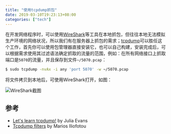 ```yaml
---
title: "使用tcpdump抓包"
date: 2019-03-10T19:23:13+08:00
categories: ["tech"]
---
```


在开发网络程序时，可以使用[WireShark](https://www.wireshark.org)等工具在本地抓包，但往往本地无法模拟生产环境的网络状况，所以我们有在服务器上抓包的需求；[tcpdump](https://www.tcpdump.org/)可以胜任这个工作，首先你可以使用包管理器直接安装它，也可以自己构建，安装完成后，可以根据需求使用其过滤语法确定抓取的流量的范围，例如：在所有网络接口上抓取端口是`5070`的流量，并且保存到文件`~/5070.pcap`：

```bash
$ sudo tcpdump -nvAx -i any 'port 5070' -w ~/5070.pcap
```

将文件拷贝到本地后，可使用WireShark打开，如图：

![WireShark截图](/img/b22dc2b9a85cd92f99123c0b.png)

## 参考

- [Let's learn tcpdump!](https://wizardzines.com/zines/tcpdump/) by Julia Evans
- [Tcpdump filters](http://www.cs.ucr.edu/~marios/ethereal-tcpdump.pdf) by Marios Iliofotou
